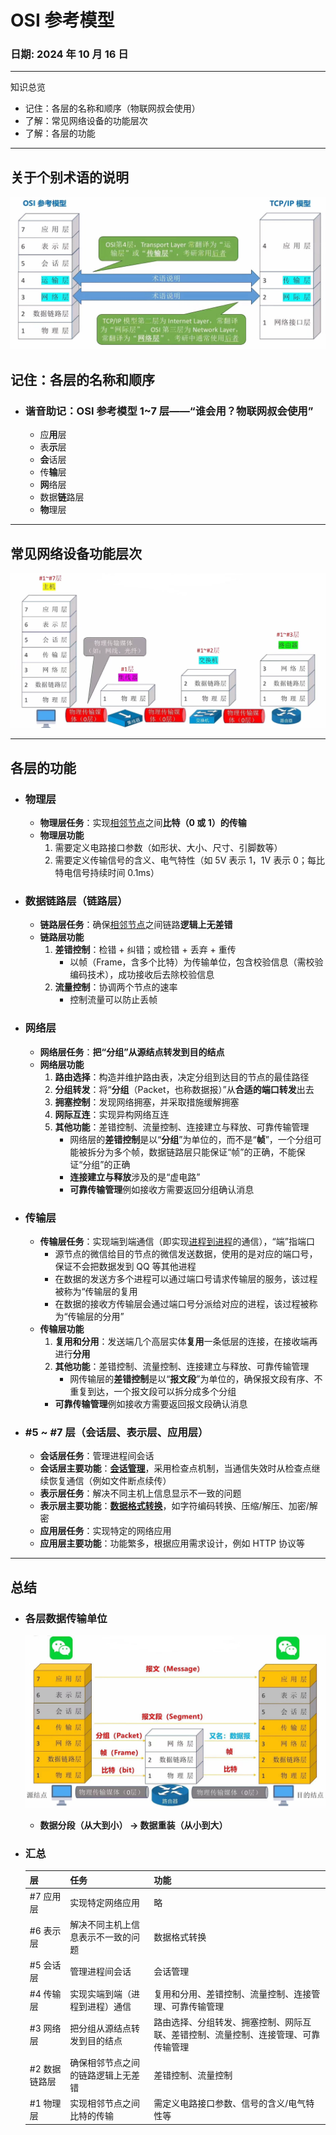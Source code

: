 # OSI 参考模型

### **日期**: 2024 年 10 月 16 日

---

知识总览

- 记住：各层的名称和顺序（物联网叔会使用）
- 了解：常见网络设备的功能层次
- 了解：各层的功能

---

## **关于个别术语的说明**

![Figure1](<../images/1.2_3(1)figure1.jpg> "个别术语说明")

## **记住：各层的名称和顺序**

- ### **谐音助记**：OSI 参考模型 1~7 层——“**谁会用？物联网叔会使用**”
  - 应**用**层
  - 表**示**层
  - **会**话层
  - 传**输**层
  - **网**络层
  - 数据**链**路层
  - **物**理层

---

## **常见网络设备功能层次**

![Figure1](<../images/1.2_3(1)figure2.jpg> "个别术语说明")

---

## **各层的功能**

- ### **物理层**

  - **物理层任务**：实现<u>相邻节点</u>之间**比特（0 或 1）的传输**
  - **物理层功能**
    1. 需要定义电路接口参数（如形状、大小、尺寸、引脚数等）
    2. 需要定义传输信号的含义、电气特性（如 5V 表示 1，1V 表示 0；每比特电信号持续时间 0.1ms）

- ### **数据链路层（链路层）**

  - **链路层任务**：确保<u>相邻节点</u>之间链路**逻辑上无差错**
  - **链路层功能**
    1. **差错控制**：检错 + 纠错；或检错 + 丢弃 + 重传
       - 以帧（Frame，含多个比特）为传输单位，包含校验信息（需校验编码技术），成功接收后去除校验信息
    2. **流量控制**：协调两个节点的速率
       - 控制流量可以防止丢帧

- ### **网络层**

  - **网络层任务**：**把“分组”从源结点转发到目的结点**
  - **网络层功能**
    1. **路由选择**：构造并维护路由表，决定分组到达目的节点的最佳路径
    2. **分组转发**：将“**分组**（Packet，也称数据报）”从**合适的端口转发**出去
    3. **拥塞控制**：发现网络拥塞，并采取措施缓解拥塞
    4. **网际互连**：实现异构网络互连
    5. **其他功能**：差错控制、流量控制、连接建立与释放、可靠传输管理
       - 网络层的**差错控制**是以“**分组**”为单位的，而不是“**帧**”，一个分组可能被拆分为多个帧，数据链路层只能保证“帧”的正确，不能保证“分组”的正确
       - **连接建立与释放**涉及的是“虚电路”
       - **可靠传输管理**例如接收方需要返回分组确认消息

- ### **传输层**

  - **传输层任务**：实现端到端通信（即实现<u>进程到进程</u>的通信），“端”指端口
    - 源节点的微信给目的节点的微信发送数据，使用的是对应的端口号，保证不会把数据发到 QQ 等其他进程
    - 在数据的发送方多个进程可以通过端口号请求传输层的服务，该过程被称为“传输层的复用
    - 在数据的接收方传输层会通过端口号分派给对应的进程，该过程被称为“传输层的分用”
  - **传输层功能**
    1. **复用和分用**：发送端几个高层实体**复用**一条低层的连接，在接收端再进行**分用**
    2. **其他功能**：差错控制、流量控制、连接建立与释放、可靠传输管理
       - 网传输层的**差错控制**是以“**报文段**”为单位的，确保报文段有序、不重复到达，一个报文段可以拆分成多个分组
    - **可靠传输管理**例如接收方需要返回报文段确认消息

- ### **#5 ~ #7 层（会话层、表示层、应用层）**
  - **会话层任务**：管理进程间会话
  - **会话层主要功能**：<u>**会话管理**</u>，采用检查点机制，当通信失效时从检查点继续恢复通信（例如文件断点续传）
  - **表示层任务**：解决不同主机上信息显示不一致的问题
  - **表示层主要功能**：<u>**数据格式转换**</u>，如字符编码转换、压缩/解压、加密/解密
  - **应用层任务**：实现特定的网络应用
  - **应用层主要功能**：功能繁多，根据应用需求设计，例如 HTTP 协议等

---

## **总结**

- ### **各层数据传输单位**

  ![Figure1](<../images/1.2_3(1)figure3.jpg> "各层数据传输单位")

  - **数据分段（从大到小） -> 数据重装（从小到大）**

- ### **汇总**
  | 层            | 任务                               | 功能                                                                               |
  | ------------- | ---------------------------------- | ---------------------------------------------------------------------------------- |
  | #7 应用层     | 实现特定网络应用                   | 略                                                                                 |
  | #6 表示层     | 解决不同主机上信息表示不一致的问题 | 数据格式转换                                                                       |
  | #5 会话层     | 管理进程间会话                     | 会话管理                                                                           |
  | #4 传输层     | 实现实端到端（进程到进程）通信     | 复用和分用、差错控制、流量控制、连接管理、可靠传输管理                             |
  | #3 网络层     | 把分组从源结点转发到目的结点       | 路由选择、分组转发、拥塞控制、网际互联、差错控制、流量控制、连接管理、可靠传输管理 |
  | #2 数据链路层 | 确保相邻节点之间的链路逻辑上无差错 | 差错控制、流量控制                                                                 |
  | #1 物理层     | 实现相邻节点之间比特的传输         | 需定义电路接口参数、信号的含义/电气特性等                                          |
